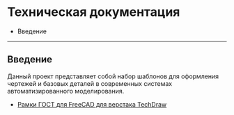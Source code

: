 # Техническая документация

* Введение

* * *

## Введение

Данный проект представляет собой набор шаблонов для оформления чертежей
и базовых деталей в современных системах автоматизированного моделирования.

* [Рамки ГОСТ для FreeCAD для верстака TechDraw](freecad-techdraw-gost-templates)

